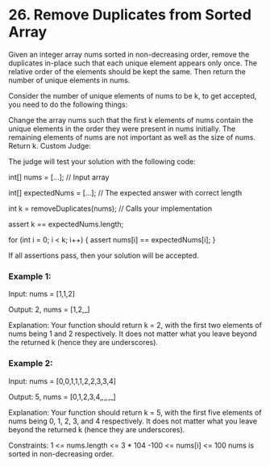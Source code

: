 # 26. Remove Duplicates from Sorted Array

Given an integer array nums sorted in non-decreasing order, remove the
duplicates in-place such that each unique element appears only once. The
relative order of the elements should be kept the same. Then return the number
of unique elements in nums.

Consider the number of unique elements of nums to be k, to get accepted, you
need to do the following things:

Change the array nums such that the first k elements of nums contain the unique
elements in the order they were present in nums initially. The remaining
elements of nums are not important as well as the size of nums. Return k. Custom
Judge:

The judge will test your solution with the following code:

int[] nums = [...]; // Input array

int[] expectedNums = [...]; // The expected answer with correct length

int k = removeDuplicates(nums); // Calls your implementation

assert k == expectedNums.length;

for (int i = 0; i < k; i++) { assert nums[i] == expectedNums[i]; }

If all assertions pass, then your solution will be accepted.

### Example 1:

Input: nums = [1,1,2]

Output: 2, nums = [1,2,_]

Explanation: Your function should return k = 2, with the first two elements of
nums being 1 and 2 respectively. It does not matter what you leave beyond the
returned k (hence they are underscores).

### Example 2:

Input: nums = [0,0,1,1,1,2,2,3,3,4]

Output: 5, nums = [0,1,2,3,4,_,_,_,_,_]

Explanation: Your function should return k = 5, with the first five elements of
nums being 0, 1, 2, 3, and 4 respectively. It does not matter what you leave
beyond the returned k (hence they are underscores).

Constraints: 1 <= nums.length <= 3 \* 104 -100 <= nums[i] <= 100 nums is sorted
in non-decreasing order.
